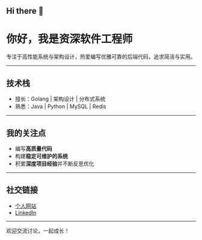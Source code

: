 ## Hi there 👋

<!--
**zjykzk/zjykzk** is a ✨ _special_ ✨ repository because its `README.md` (this file) appears on your GitHub profile.

Here are some ideas to get you started:

- 🔭 I’m currently working on ...
- 🌱 I’m currently learning ...
- 👯 I’m looking to collaborate on ...
- 🤔 I’m looking for help with ...
- 💬 Ask me about ...
- 📫 How to reach me: ...
- 😄 Pronouns: ...
- ⚡ Fun fact: ...
-->
# 你好，我是资深软件工程师

专注于高性能系统与架构设计，热爱编写优雅可靠的后端代码，追求简洁与实用。

---

## 技术栈

- 擅长：Golang | 架构设计 | 分布式系统
- 熟悉：Java | Python | MySQL | Redis

---

## 我的关注点

- 编写**高质量代码**
- 构建**稳定可维护的系统**
- 积累**深度项目经验**并不断反思优化

---

## 社交链接

- [个人网站](https://zjykzk.github.io/)
- [LinkedIn](https://www.linkedin.com/in/%E5%87%AF-%E5%BC%A0-56154b103/)

---

欢迎交流讨论，一起成长！
